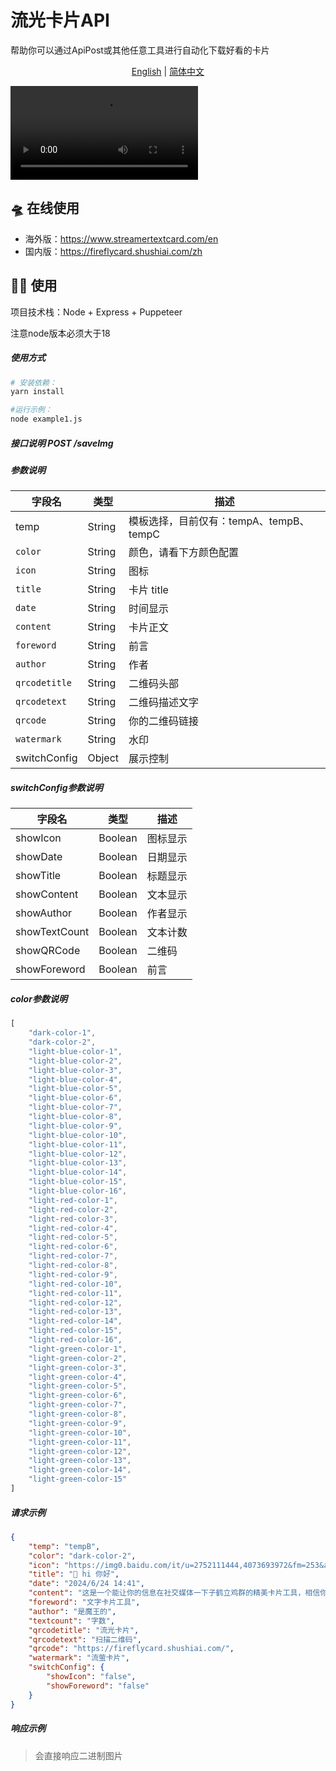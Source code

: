 # 流光卡片API

帮助你可以通过ApiPost或其他任意工具进行自动化下载好看的卡片

<p align="center">
  <a href="./README_en.md">English</a> |
  <a href="./README.md">简体中文</a>
</p>

<video src="./video.mp4" controls></video>

## 🛸 在线使用

- 海外版：https://www.streamertextcard.com/en
- 国内版：https://fireflycard.shushiai.com/zh



## 👨‍💻 使用

项目技术栈：Node + Express + Puppeteer

注意node版本必须大于18

##### 使用方式

```bash
# 安装依赖：
yarn install

#运行示例：
node example1.js 
```



##### 接口说明 POST /saveImg

##### 参数说明

| 字段名        | 类型   | 描述                                    |
| ------------- | ------ | --------------------------------------- |
| temp          | String | 模板选择，目前仅有：tempA、tempB、tempC |
| `color`       | String | 颜色，请看下方颜色配置                  |
| `icon`        | String | 图标                                    |
| `title`       | String | 卡片 title                              |
| `date`        | String | 时间显示                                |
| `content`     | String | 卡片正文                                |
| `foreword`    | String | 前言                                    |
| `author`      | String | 作者                                    |
| `qrcodetitle` | String | 二维码头部                              |
| `qrcodetext`  | String | 二维码描述文字                          |
| `qrcode`      | String | 你的二维码链接                          |
| `watermark`   | String | 水印                                    |
| switchConfig  | Object | 展示控制                                |

##### switchConfig参数说明

| 字段名        | 类型    | 描述     |
| ------------- | ------- | -------- |
| showIcon      | Boolean | 图标显示 |
| showDate      | Boolean | 日期显示 |
| showTitle     | Boolean | 标题显示 |
| showContent   | Boolean | 文本显示 |
| showAuthor    | Boolean | 作者显示 |
| showTextCount | Boolean | 文本计数 |
| showQRCode    | Boolean | 二维码   |
| showForeword  | Boolean | 前言     |

##### color参数说明

```js
[
    "dark-color-1",
    "dark-color-2",
    "light-blue-color-1",
    "light-blue-color-2",
    "light-blue-color-3",
    "light-blue-color-4",
    "light-blue-color-5",
    "light-blue-color-6",
    "light-blue-color-7",
    "light-blue-color-8",
    "light-blue-color-9",
    "light-blue-color-10",
    "light-blue-color-11",
    "light-blue-color-12",
    "light-blue-color-13",
    "light-blue-color-14",
    "light-blue-color-15",
    "light-blue-color-16",
    "light-red-color-1",
    "light-red-color-2",
    "light-red-color-3",
    "light-red-color-4",
    "light-red-color-5",
    "light-red-color-6",
    "light-red-color-7",
    "light-red-color-8",
    "light-red-color-9",
    "light-red-color-10",
    "light-red-color-11",
    "light-red-color-12",
    "light-red-color-13",
    "light-red-color-14",
    "light-red-color-15",
    "light-red-color-16",
    "light-green-color-1",
    "light-green-color-2",
    "light-green-color-3",
    "light-green-color-4",
    "light-green-color-5",
    "light-green-color-6",
    "light-green-color-7",
    "light-green-color-8",
    "light-green-color-9",
    "light-green-color-10",
    "light-green-color-11",
    "light-green-color-12",
    "light-green-color-13",
    "light-green-color-14",
    "light-green-color-15"
]
```

##### 请求示例

```json
{
    "temp": "tempB",
    "color": "dark-color-2",
    "icon": "https://img0.baidu.com/it/u=2752111444,4073693972&fm=253&app=120&size=w931&n=0&f=JPEG&fmt=auto?sec=1719507600&t=884a9a2b95e90dc7f959911fe3dc7613",
    "title": "👋 hi 你好",
    "date": "2024/6/24 14:41",
    "content": "这是一个能让你的信息在社交媒体一下子鹤立鸡群的精美卡片工具，相信你也是为此而来。💡 你可以在这里输入文字尝试一下，**支持 Markdown 语法**，实时生效。",
    "foreword": "文字卡片工具",
    "author": "是魔王的",
    "textcount": "字数",
    "qrcodetitle": "流光卡片",
    "qrcodetext": "扫描二维码",
    "qrcode": "https://fireflycard.shushiai.com/",
    "watermark": "流萤卡片",
    "switchConfig": {
        "showIcon": "false",
        "showForeword": "false"
    }
}
```

##### 响应示例

> 会直接响应二进制图片

